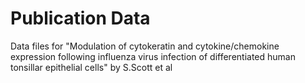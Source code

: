# Publication Data

Data files for "Modulation of cytokeratin and cytokine/chemokine expression following influenza virus infection of differentiated human tonsillar epithelial cells" by S.Scott et al
